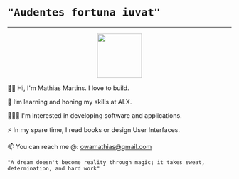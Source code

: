 # ```"Audentes fortuna iuvat"```
________________________________

<div id="header" align="center">
  <img src="https://giphy.com/gifs/vector-handle-codepen-3o72Fis3O08ru2BqQ8" width="100"/>
</div>


👋🏿 Hi, I'm Mathias Martins. I love to build.

🌱 I’m learning and honing my skills at ALX.

👨🏿‍💻 I'm interested in developing software and applications.

⚡ In my spare time, I read books or design User Interfaces.

📫 You can reach me @: owamathias@gmail.com

```"A dream doesn't become reality through magic; it takes sweat, determination, and hard work"```
